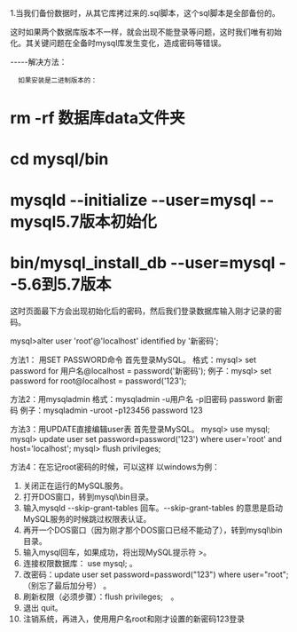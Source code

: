 1.当我们备份数据时，从其它库拷过来的.sql脚本，这个sql脚本是全部备份的。

这时如果两个数据库版本不一样，就会出现不能登录等问题，这时我们唯有初始化。其关键问题在全备时mysql库发生变化，造成密码等错误。

-----解决方法：

      如果安装是二进制版本的：

   # rm -rf 数据库data文件夹

  #  cd mysql/bin

 # mysqld --initialize --user=mysql      --mysql5.7版本初始化

# bin/mysql_install_db --user=mysql       --5.6到5.7版本 

这时页面最下方会出现初始化后的密码，然后我们登录数据库输入刚才记录的密码。

mysql>alter user 'root'@'localhost' identified by '新密码';

方法1： 用SET PASSWORD命令 
首先登录MySQL。 
格式：mysql> set password for 用户名@localhost = password('新密码'); 
例子：mysql> set password for root@localhost = password('123'); 

方法2：用mysqladmin 
格式：mysqladmin -u用户名 -p旧密码 password 新密码 
例子：mysqladmin -uroot -p123456 password 123 

方法3：用UPDATE直接编辑user表 
首先登录MySQL。 
mysql> use mysql; 
mysql> update user set password=password('123') where user='root' and host='localhost'; 
mysql> flush privileges; 

方法4：在忘记root密码的时候，可以这样 
以windows为例： 
1. 关闭正在运行的MySQL服务。 
2. 打开DOS窗口，转到mysql\bin目录。 
3. 输入mysqld --skip-grant-tables 回车。--skip-grant-tables 的意思是启动MySQL服务的时候跳过权限表认证。 
4. 再开一个DOS窗口（因为刚才那个DOS窗口已经不能动了），转到mysql\bin目录。 
5. 输入mysql回车，如果成功，将出现MySQL提示符 >。 
6. 连接权限数据库： use mysql; 。 
6. 改密码：update user set password=password("123") where user="root";（别忘了最后加分号） 。 
7. 刷新权限（必须步骤）：flush privileges;　。 
8. 退出 quit。 
9. 注销系统，再进入，使用用户名root和刚才设置的新密码123登录